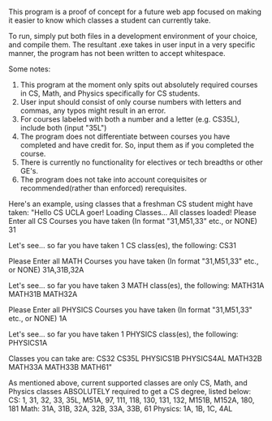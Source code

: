 This program is a proof of concept for a future web app focused on making it easier to know which classes a student can currently take.

To run, simply put both files in a development environment of your choice, and compile them.
The resultant .exe takes in user input in a very specific manner, the program has not been written to accept whitespace.

Some notes:
1. This program at the moment only spits out absolutely required courses in CS, Math, and Physics specifically for CS students.
2. User input should consist of only course numbers with letters and commas, any typos might result in an error.
3. For courses labeled with both a number and a letter (e.g. CS35L), include both (input "35L")
4. The program does not differentiate between courses you have completed and have credit for. So, input them as if you completed the course.
5. There is currently no functionality for electives or tech breadths or other GE's.
6. The program does not take into account corequisites or recommended(rather than enforced) rerequisites.

Here's an example, using classes that a freshman CS student might have taken:
"Hello CS UCLA goer!
Loading Classes... All classes loaded!
Please Enter all CS Courses you have taken (In format "31,M51,33" etc., or NONE)
31

Let's see... so far you have taken 1 CS class(es), the following:
CS31

Please Enter all MATH Courses you have taken (In format "31,M51,33" etc., or NONE)
31A,31B,32A

Let's see... so far you have taken 3 MATH class(es), the following:
MATH31A
MATH31B
MATH32A

Please Enter all PHYSICS Courses you have taken (In format "31,M51,33" etc., or NONE)
1A

Let's see... so far you have taken 1 PHYSICS class(es), the following:
PHYSICS1A

Classes you can take are:
CS32
CS35L
PHYSICS1B
PHYSICS4AL
MATH32B
MATH33A
MATH33B
MATH61"

As mentioned above, current supported classes are only CS, Math, and Physics classes ABSOLUTELY required to get a CS degree, listed below:
CS: 1, 31, 32, 33, 35L, M51A, 97, 111, 118, 130, 131, 132, M151B, M152A, 180, 181
Math: 31A, 31B, 32A, 32B, 33A, 33B, 61
Physics: 1A, 1B, 1C, 4AL
